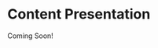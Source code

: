 # Content Presentation

Coming Soon!

<!--

```{toctree}
:maxdepth: 2

content-presentation/.md
content-presentation/.md
```

[$LIFERAY_LEARN_YOUTUBE_URL$]=https://www.youtube.com/embed/q3veTitreto

## Learning Objectives

* Learn how to style traditional content in Liferay DXP

## Tasks to Accomplish

* Use FreeMarker to create templates that structure platform content
* Learn how to structure and style Web Content
* Understand how to use Widget Templates to customize both out-of-the-box and custom
Liferay widgets

## Exercise Prerequisites

* Java JDK installed to run Liferay
    - Download here: [https://www.oracle.com/technetwork/java/javase/downloads/jdk8-downloads-2133151.html](https://www.oracle.com/technetwork/java/javase/downloads/jdk8-downloads-2133151.html)
    - Instructions on installation here: [https://www.java.com/en/download/help/download_options.xml](https://www.java.com/en/download/help/download_options.xml)
* Unzipped module exercise files in the following folder structure:
    * Windows: `C:\liferay`
    * Unix Systems: `[user-home]/liferay`
* A Liferay DXP or CE 7.4 instance up and running

## Next Steps

* [](./content-presentation/.md) 
* [](./content-presentation/.md) 

-->
